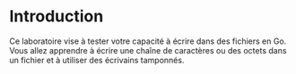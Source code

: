 # Introduction

Ce laboratoire vise à tester votre capacité à écrire dans des fichiers en Go. Vous allez apprendre à écrire une chaîne de caractères ou des octets dans un fichier et à utiliser des écrivains tamponnés.
